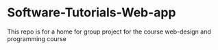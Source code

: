# Software-Tutorials-Web-app
This repo is for a home for group project for the course web-design and  programming course
